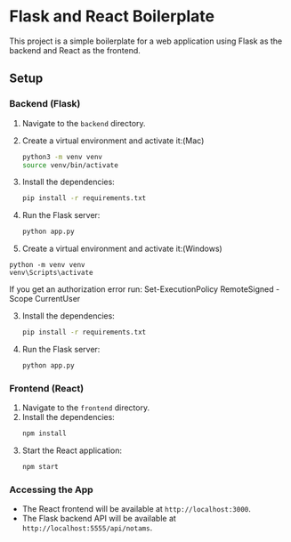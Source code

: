 # Flask and React Boilerplate

This project is a simple boilerplate for a web application using Flask as the backend and React as the frontend.

## Setup

### Backend (Flask)
1. Navigate to the `backend` directory.
2. Create a virtual environment and activate it:(Mac)
   ```bash
   python3 -m venv venv
   source venv/bin/activate
   ```
3. Install the dependencies:
   ```bash
   pip install -r requirements.txt
   ```
4. Run the Flask server:
   ```bash
   python app.py
   ```

1. Create a virtual environment and activate it:(Windows)

```
python -m venv venv
venv\Scripts\activate
```
If you get an authorization error run: Set-ExecutionPolicy RemoteSigned -Scope CurrentUser

3. Install the dependencies:
   ```bash
   pip install -r requirements.txt
   ```
4. Run the Flask server:
   ```bash
   python app.py
   ```

### Frontend (React)
1. Navigate to the `frontend` directory.
2. Install the dependencies:
   ```bash
   npm install
   ```
3. Start the React application:
   ```bash
   npm start
   ```

### Accessing the App
- The React frontend will be available at `http://localhost:3000`.
- The Flask backend API will be available at `http://localhost:5555/api/notams`.
